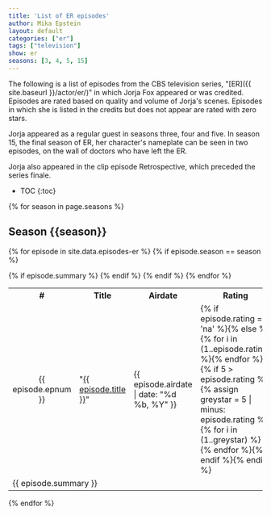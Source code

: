 ```yaml
---
title: 'List of ER episodes'
author: Mika Epstein
layout: default
categories: ["er"]
tags: ["television"]
show: er
seasons: [3, 4, 5, 15]
---
```


The following is a list of episodes from the CBS television series, "[ER]({{ site.baseurl }}/actor/er/)" in which Jorja Fox appeared or was credited. Episodes are rated based on quality and volume of Jorja's scenes. Episodes in which she is listed in the credits but does not appear are rated with zero stars. 

Jorja appeared as a regular guest in seasons three, four and five. In season 15, the final season of ER, her character's nameplate can be seen in two episodes, on the wall of doctors who have left the ER.

Jorja also appeared in the clip episode Retrospective, which preceded the series finale.

* TOC
{:toc}

{% for season in page.seasons %}

## Season {{season}}

<table class="episodelist">
<tbody>
<tr>
	<th>#</th>
	<th>Title</th>
	<th>Airdate</th>
	<th id="dates">Rating</th>
</tr>

{% for episode in site.data.episodes-er %}
{% if episode.season == season %}
<tr class="episodelist-name">
	<td style="text-align: center">{{ episode.epnum }}</td>
	<td style="text-align: left">"<a href="{{ site.baseurl }}/recaps/{{ page.show }}/{{ episode.slug }}/">{{ episode.title }}</a>"</td>
	<td id="dates">{{ episode.airdate | date: "%d %b, %Y" }}</td>
	<td>{% if episode.rating == 'na' %}<i style="color:red;" class="fa fa-star-o fa-rotate-normal" name="empty star"></i><i style="color:red;" class="fa fa-star-o fa-rotate-normal" name="empty star"></i><i style="color:red;" class="fa fa-star-o fa-rotate-normal" name="empty star"></i><i style="color:red;" class="fa fa-star-o fa-rotate-normal" name="empty star"></i><i style="color:red;" class="fa fa-star-o fa-rotate-normal" name="empty star"></i>{% else %}{% for i in (1..episode.rating) %}<i style="color:gold;" class="fa fa-star fa-rotate-normal" name="gold star"></i>{% endfor %}{% if 5 > episode.rating %}{% assign greystar = 5 | minus: episode.rating %}{% for i in (1..greystar) %}<i style="color:grey;" class="fa fa-star fa-rotate-normal" name="grey star"></i>{% endfor %}{% endif %}{% endif %}</td>
</tr>
{% if episode.summary %}
<tr class="episodelist-summary">
	<td colspan="4">{{ episode.summary }}</td>
</tr>
{% endif %}
{% endif %}
{% endfor %}
</tbody>

</table>
{% endfor %}